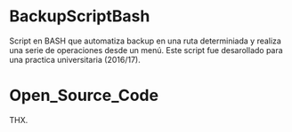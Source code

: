 # BackupScriptBash
Script en BASH que automatiza backup en una ruta determiniada y realiza una serie de operaciones desde un menú. 
Este script fue desarollado para una practica universitaria (2016/17).
# Open_Source_Code 
THX.
